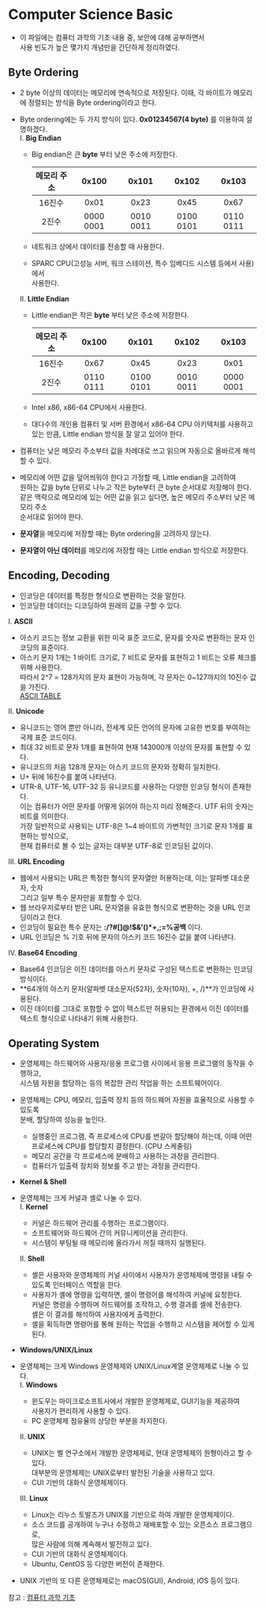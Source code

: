 # Computer Science Basic
- 이 파일에는 컴퓨터 과학의 기초 내용 중, 보안에 대해 공부하면서  
	사용 빈도가 높은 몇가지 개념만을 간단하게 정리하였다.

## **Byte Ordering**
- 2 byte 이상의 데이터는 메모리에 연속적으로 저장된다. 이때, 각 바이트가 메모리에 정렬되는 방식을 Byte ordering이라고 한다.
- Byte ordering에는 두 가지 방식이 있다. **0x01234567(4 byte)** 를 이용하여 설명하겠다.  
  I. **Big Endian**
  - Big endian은 큰 **byte** 부터 낮은 주소에 저장한다.

    | 메모리 주소 | 0x100 | 0x101 | 0x102 | 0x103 |
    | :---: | :---: | :---: | :---: | :---: |
    | 16진수 | 0x01 | 0x23 | 0x45 | 0x67 |
    | 2진수 | 0000 0001 | 0010 0011 | 0100 0101 | 0110 0111 |

  - 네트워크 상에서 데이터를 전송할 때 사용한다.
  - SPARC CPU(고성능 서버, 워크 스테이션, 특수 임베디드 시스템 등에서 사용)에서  
    사용한다.
  
  II. **Little Endian**
	- Little endian은 작은 **byte** 부터 낮은 주소에 저장한다.

		| 메모리 주소 | 0x100 | 0x101 | 0x102 | 0x103 |
		| :---: | :---: | :---: | :---: | :---: |
		| 16진수 | 0x67 | 0x45 | 0x23 | 0x01 |
		| 2진수 | 0110 0111 | 0100 0101 | 0010 0011 | 0000 0001 |

	- Intel x86, x86-64 CPU에서 사용한다.
	- 대다수의 개인용 컴퓨터 및 서버 환경에서 x86-64 CPU 아키텍처를 사용하고 있는 
		만큼, Little endian 방식을 잘 알고 있어야 한다.

- 컴퓨터는 낮은 메모리 주소부터 값을 차례대로 쓰고 읽으며 자동으로 올바르게 해석할 수 있다.
- 메모리에 어떤 값을 덮어씌워야 한다고 가정할 때, Little endian을 고려하여  
원하는 값을 byte 단위로 나누고 작은 byte부터 큰 byte 순서대로 저장해야 한다.  
같은 맥락으로 메모리에 있는 어떤 값을 읽고 싶다면, 높은 메모리 주소부터 낮은 메모리 주소  
순서대로 읽어야 한다.
- **문자열**을 메모리에 저장할 때는 Byte ordering을 고려하지 않는다.  
- **문자열이 아닌 데이터**를 메모리에 저장할 때는 Little endian 방식으로 저장한다.

## **Encoding, Decoding**
- 인코딩은 데이터를 특정한 형식으로 변환하는 것을 말한다.  
- 인코딩한 데이터는 디코딩하여 원래의 값을 구할 수 있다.

I. **ASCII**
- 아스키 코드는 정보 교환을 위한 미국 표준 코드로, 문자를 숫자로 변환하는 문자 인코딩의 표준이다.  
- 아스키 문자 1개는 1 바이트 크기로, 7 비트로 문자를 표현하고 1 비트는 오류 체크를 위해 사용한다.  
	따라서 2^7 = 128가지의 문자 표현이 가능하며, 각 문자는 0~127까지의 10진수 값을 가진다.  
	[ASCII TABLE](https://www.asciitable.com)

II. **Unicode**
- 유니코드는 영어 뿐만 아니라, 전세계 모든 언어의 문자에 고유한 번호를 부여하는 국제 표준 코드이다.  
- 최대 32 비트로 문자 1개를 표현하여 현재 143000개 이상의 문자를 표현할 수 있다.
- 유니코드의 처음 128개 문자는 아스키 코드의 문자와 정확히 일치한다.
- U+ 뒤에 16진수를 붙여 나타낸다.
- UTR-8, UTF-16, UTF-32 등 유니코드를 사용하는 다양한 인코딩 형식이 존재한다.  
	이는 컴퓨터가 어떤 문자를 어떻게 읽어야 하는지 미리 정해준다. UTF 뒤의 숫자는 비트를 의미한다.  
	가장 일반적으로 사용되는 UTF-8은 1~4 바이트의 가변적인 크기로 문자 1개를 표현하는 방식으로,  
	현재 컴퓨터로 볼 수 있는 글자는 대부분 UTF-8로 인코딩된 값이다.

III. **URL Encoding**
- 웹에서 사용되는 URL은 특정한 형식의 문자열만 허용하는데, 이는 알파벳 대소문자, 숫자  
	그리고 일부 특수 문자만을 포함할 수 있다.
- 웹 브라우저로부터 받은 URL 문자열을 유효한 형식으로 변환하는 것을 URL 인코딩이라고 한다.
- 인코딩이 필요한 특수 문자는 **:/?#[]@!$&'()*+,;=%공백** 이다.
- URL 인코딩은 % 기호 뒤에 문자의 아스키 코드 16진수 값을 붙여 나타낸다.

IV. **Base64 Encoding**
- Base64 인코딩은 이진 데이터를 아스키 문자로 구성된 텍스트로 변환하는 인코딩 방식이다.
- **64개의 아스키 문자(알파벳 대소문자(52자), 숫자(10자), +, /)**가 인코딩에 사용된다.
- 이진 데이터를 그대로 포함할 수 없이 텍스트만 허용되는 환경에서 이진 데이터를 텍스트 형식으로 나타내기 위해 사용한다.

## **Operating System**
- 운영체제는 하드웨어와 사용자/응용 프로그램 사이에서 응용 프로그램의 동작을 수행하고,  
	시스템 자원을 할당하는 등의 복잡한 관리 작업을 하는 소프트웨어이다. 
- 운영체제는 CPU, 메모리, 입출력 장치 등의 하드웨어 자원을 효율적으로 사용할 수 있도록  
	분배, 할당하여 성능을 높인다.
	- 실행중인 프로그램, 즉 프로세스에 CPU를 번갈아 할당해야 하는데, 이때 
		어떤 프로세스에 CPU를 할당할지 결정한다. (CPU 스케줄링)
	- 메모리 공간을 각 프로세스에 분배하고 사용하는 과정을 관리한다.
	- 컴퓨터가 입출력 장치와 정보를 주고 받는 과정을 관리한다.

- **Kernel & Shell**
- 운영체제는 크게 커널과 셸로 나눌 수 있다.  
	I. **Kernel**
	- 커널은 하드웨어 관리를 수행하는 프로그램이다.
	- 소프트웨어와 하드웨어 간의 커뮤니케이션을 관리한다.
	- 시스템이 부팅될 때 메모리에 올라가서 꺼질 때까지 실행된다.

	II. **Shell**
	- 셸은 사용자와 운영체제의 커널 사이에서 사용자가 운영체제에 명령을 내릴 수 있도록 인터페이스 역할을 한다.
	- 사용자가 셸에 명령을 입력하면, 셸이 명령어를 해석하여 커널에 요청한다.  
		커널은 명령을 수행하며 하드웨어를 조작하고, 수행 결과를 셸에 전송한다.  
		셸은 이 결과를 해석하여 사용자에게 출력한다.
	- 셸을 획득하면 명령어를 통해 원하는 작업을 수행하고 시스템을 제어할 수 있게된다.

- **Windows/UNIX/Linux**
- 운영체제는 크게 Windows 운영체제와 UNIX/Linux계열 운영체제로 나눌 수 있다.  
	I. **Windows**
	- 윈도우는 마이크로소프트사에서 개발한 운영체제로, GUI기능을 제공하여  
		사용자가 편리하게 사용할 수 있다.
	- PC 운영체제 점유율의 상당한 부분을 차지한다.

	II. **UNIX**
	- UNIX는 벨 연구소에서 개발한 운영체제로, 현대 운영체제의 원형이라고 할 수 있다.  
		대부분의 운영체제는 UNIX로부터 발전된 기술을 사용하고 있다.
	- CUI 기반의 대화식 운영체제이다.
	
	III. **Linux**
	- Linux는 리누스 토발즈가 UNIX를 기반으로 하여 개발한 운영체제이다.
	- 소스 코드를 공개하여 누구나 수정하고 재배포할 수 있는 오픈소스 프로그램으로,  
		많은 사람에 의해 계속해서 발전하고 있다.
	- CUI 기반의 대화식 운영체제이다.
	- Ubuntu, CentOS 등 다양한 버전이 존재한다.

- UNIX 기반의 또 다른 운영체제로는 macOS(GUI), Android, iOS 등이 있다.

참고 : [컴퓨터 과학 기초](https://dreamhack.io/lecture/courses/440)








